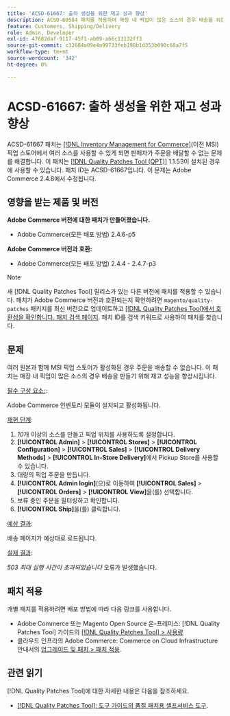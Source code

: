 ```yaml
---
title: 'ACSD-61667: 출하 생성을 위한 재고 성과 향상'
description: ACSD-60584 패치를 적용하여 매장 내 픽업이 많은 소스의 경우 배송을 위한 재고 성능을 향상시킬 수 있습니다.
feature: Customers, Shipping/Delivery
role: Admin, Developer
exl-id: 47682daf-9117-45f1-ab09-a66c13132ff3
source-git-commit: c32684a09e4a99733feb198b1d353b090c68a7f5
workflow-type: tm+mt
source-wordcount: '342'
ht-degree: 0%

---
```


# ACSD-61667: 출하 생성을 위한 재고 성과 향상

ACSD-61667 패치는 [[!DNL Inventory Management for Commerce]](https://experienceleague.adobe.com/en/docs/commerce-admin/inventory/introduction)(이전 MSI) 픽업 스토어에서 여러 소스를 사용할 수 있게 되면 판매자가 주문을 배달할 수 없는 문제를 해결합니다. 이 패치는 [[!DNL Quality Patches Tool (QPT)]](/help/tools/quality-patches-tool/quality-patches-tool-to-self-serve-quality-patches.md) 1.1.53이 설치된 경우에 사용할 수 있습니다. 패치 ID는 ACSD-61667입니다. 이 문제는 Adobe Commerce 2.4.8에서 수정됩니다.

## 영향을 받는 제품 및 버전

**Adobe Commerce 버전에 대한 패치가 만들어졌습니다.**

* Adobe Commerce(모든 배포 방법) 2.4.6-p5

**Adobe Commerce 버전과 호환:**

* Adobe Commerce(모든 배포 방법) 2.4.4 - 2.4.7-p3

>[!NOTE]
>
>새 [!DNL Quality Patches Tool] 릴리스가 있는 다른 버전에 패치를 적용할 수 있습니다. 패치가 Adobe Commerce 버전과 호환되는지 확인하려면 `magento/quality-patches` 패키지를 최신 버전으로 업데이트하고 [[!DNL Quality Patches Tool]에서 호환성을 확인합니다. 패치 검색 페이지](https://experienceleague.adobe.com/tools/commerce-quality-patches/index.html). 패치 ID를 검색 키워드로 사용하여 패치를 찾습니다.

## 문제

여러 원본과 함께 MSI 픽업 스토어가 활성화된 경우 주문을 배송할 수 없습니다. 이 패치는 매장 내 픽업이 많은 소스의 경우 배송을 만들기 위해 재고 성능을 향상시킵니다.

<u>필수 구성 요소:</u>:

Adobe Commerce 인벤토리 모듈이 설치되고 활성화됩니다.

<u>재현 단계</u>:

1. *10*&#x200B;개 이상의 소스를 만들고 픽업 위치를 사용하도록 설정합니다.
1. **[!UICONTROL Admin]** > **[!UICONTROL Stores]** > **[!UICONTROL Configuration]** > **[!UICONTROL Sales]** > **[!UICONTROL Delivery Methods]** > **[!UICONTROL In-Store Delivery]**&#x200B;에서 Pickup Store를 사용할 수 있습니다.
1. 대량의 픽업 주문을 만듭니다.
1. **[!UICONTROL Admin login]**(으)로 이동하여 **[!UICONTROL Sales]** > **[!UICONTROL Orders]** > **[!UICONTROL View]**&#x200B;을(를) 선택합니다.
1. 보류 중인 주문을 필터링하고 확인합니다.
1. **[!UICONTROL Ship]**&#x200B;을(를) 클릭합니다.

<u>예상 결과</u>:

배송 페이지가 예상대로 로드됩니다.

<u>실제 결과</u>:

*503 최대 실행 시간이 초과되었습니다* 오류가 발생했습니다.

## 패치 적용

개별 패치를 적용하려면 배포 방법에 따라 다음 링크를 사용합니다.

* Adobe Commerce 또는 Magento Open Source 온-프레미스: [!DNL Quality Patches Tool] 가이드의 [[!DNL Quality Patches Tool] > 사용량](/help/tools/quality-patches-tool/usage.md)
* 클라우드 인프라의 Adobe Commerce: Commerce on Cloud Infrastructure 안내서의 [업그레이드 및 패치 > 패치 적용](https://experienceleague.adobe.com/docs/commerce-cloud-service/user-guide/develop/upgrade/apply-patches.html).

## 관련 읽기

[!DNL Quality Patches Tool]에 대한 자세한 내용은 다음을 참조하세요.

* [[!DNL Quality Patches Tool]: 도구 가이드의 품질 패치용 셀프서비스 도구](/help/tools/quality-patches-tool/quality-patches-tool-to-self-serve-quality-patches.md).
